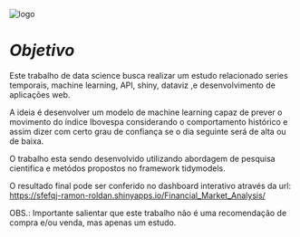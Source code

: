 ![logo](https://hackinganalytics.files.wordpress.com/2018/11/time_series_logo.png)

# ***Objetivo***

Este trabalho de data science busca realizar um estudo relacionado series temporais, machine learning, API, shiny, dataviz ,e desenvolvimento de aplicações web.

A ideia é desenvolver um modelo de machine learning capaz de prever o movimento do índice Ibovespa considerando o comportamento histórico e assim dizer com certo grau de confiança se o dia seguinte será de alta ou de baixa.

O trabalho esta sendo desenvolvido utilizando abordagem de pesquisa cientifica e metódos propostos no framework tidymodels.

O resultado final pode ser conferido no dashboard interativo através da url:
https://sfefqj-ramon-roldan.shinyapps.io/Financial_Market_Analysis/

OBS.: Importante salientar que este trabalho não é uma recomendação de compra e/ou venda, mas apenas um estudo.
